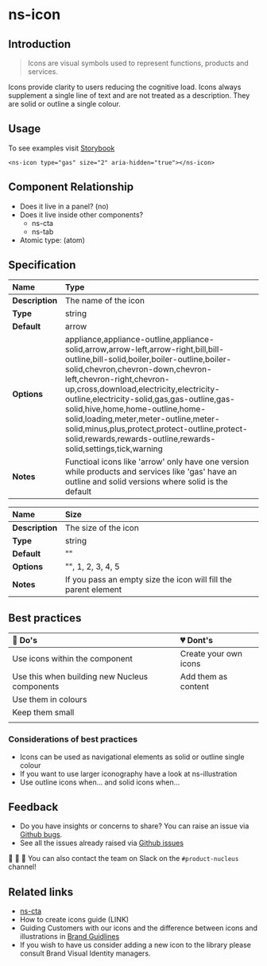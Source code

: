 # ns-icon

## Introduction

> Icons are visual symbols used to represent functions, products and services.

Icons provide clarity to users reducing the cognitive load. Icons always supplement a single line of text and are not treated as a description. They are solid or outline a single colour.

## Usage

To see examples visit [Storybook](https://nucleus.bgdigital.xyz/demo/index.html?path=/story/ns-icon--gas)

```markup
<ns-icon type="gas" size="2" aria-hidden="true"></ns-icon>
```

## Component Relationship

* Does it live in a panel? \(no\)
* Does it live inside other components?
  * ns-cta
  * ns-tab
* Atomic type: \(atom\)

## Specification

| **Name** | Type |
| :--- | :--- |
| **Description** | The name of the icon |
| **Type** | string |
| **Default** | arrow |
| **Options** | appliance,appliance-outline,appliance-solid,arrow,arrow-left,arrow-right,bill,bill-outline,bill-solid,boiler,boiler-outline,boiler-solid,chevron,chevron-down,chevron-left,chevron-right,chevron-up,cross,download,electricity,electricity-outline,electricity-solid,gas,gas-outline,gas-solid,hive,home,home-outline,home-solid,loading,meter,meter-outline,meter-solid,minus,plus,protect,protect-outline,protect-solid,rewards,rewards-outline,rewards-solid,settings,tick,warning |
| **Notes** | Functioal icons like 'arrow' only have one version while products and services like 'gas' have an outline and solid versions where solid is the default |

| **Name** | Size |
| :--- | :--- |
| **Description** | The size of the icon |
| **Type** | string |
| **Default** | "" |
| **Options** | "", 1, 2, 3, 4, 5 |
| **Notes** | If you pass an empty size the icon will fill the parent element |

## Best practices

| 💚 Do's | 💔 Dont's |
| :--- | :--- |
| Use icons within the component | Create your own icons |
| Use this when building new Nucleus components | Add them as content |
| Use them in colours |  |
| Keep them small |  |
|  |  |

### Considerations of best practices

* Icons can be used as navigational elements as solid or outline single colour
* If you want to use larger iconography have a look at ns-illustration
* Use outline icons when... and solid icons when...

## Feedback

* Do you have insights or concerns to share? You can raise an issue via [Github bugs](https://github.com/ConnectedHomes/nucleus/issues/new?assignees=&labels=Bug&template=a--bug-report.md&title=[bug]%20[ns-icon]).
* See all the issues already raised via [Github issues](https://github.com/connectedHomes/nucleus/issues?utf8=%E2%9C%93&q=is%3Aopen+is%3Aissue+label%3ABug+[ns-icon])

💩 🎉 🦄 You can also contact the team on Slack on the `#product-nucleus` channel!

## Related links

* [ns-cta](https://docs.britishgas.design/components/ns-cta)
* How to create icons guide \(LINK\)
* Guiding Customers with our icons and the difference between icons and illustrations in [Brand Guidlines](https://centrica.frontify.com/d/6307mViOlfHB/visual-identity#/icons/guiding-our-customers-with-our-icons)
* If you wish to have us consider adding a new icon to the library please consult Brand Visual Identity managers.
